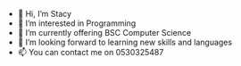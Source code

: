 - 👋 Hi, I’m Stacy
- 👀 I’m interested in Programming
- 🌱 I’m currently offering BSC Computer Science
- 💞️ I’m looking forward to learning new skills and languages
- 📫 You can contact me on 0530325487

<!---
/iamstacy is a ✨ special ✨ repository because its `README.md` (this file) appears on your GitHub profile.
You can click the Preview link to take a look at your changes.
--->
